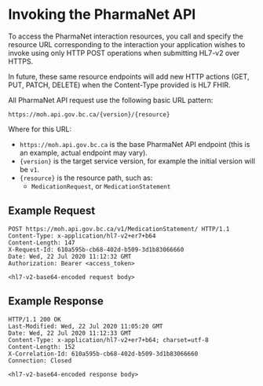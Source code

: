 # Invoking the PharmaNet API

To access the PharmaNet interaction resources, you call and specify the resource URL corresponding to the interaction your application wishes to invoke using only HTTP POST operations when submitting HL7-v2 over HTTPS.

In future, these same resource endpoints will add new HTTP actions (GET, PUT, PATCH, DELETE) when the Content-Type provided is HL7 FHIR.

All PharmaNet API request use the following basic URL pattern:

```code
https://moh.api.gov.bc.ca/{version}/{resource}
```

Where for this URL:

- ``https://moh.api.gov.bc.ca`` is the base PharmaNet API endpoint (this is an example, actual endpoint may vary).
- `{version}` is the target service version, for example the initial version will be `v1`.
- `{resource}` is the resource path, such as:
    - `MedicationRequest`, or `MedicationStatement`

## Example Request

```code
POST https://moh.api.gov.bc.ca/v1/MedicationStatement/ HTTP/1.1
Content-Type: x-application/hl7-v2+er7+b64
Content-Length: 147
X-Request-Id: 610a595b-cb68-402d-b509-3d1b83066660
Date: Wed, 22 Jul 2020 11:12:32 GMT
Authorization: Bearer <access_token>

<hl7-v2-base64-encoded request body>
```

## Example Response

```code
HTTP/1.1 200 OK
Last-Modified: Wed, 22 Jul 2020 11:05:20 GMT
Date: Wed, 22 Jul 2020 11:12:33 GMT
Content-Type: x-application/hl7-v2+er7+b64; charset=utf-8
Content-Length: 152
X-Correlation-Id: 610a595b-cb68-402d-b509-3d1b83066660
Connection: Closed

<hl7-v2-base64-encoded response body>
```
